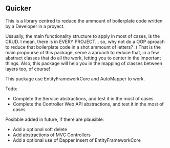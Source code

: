## Quicker

This is a library centred to reduce the ammount of boilerplate code written by a Developer in a proyect.

Ussually, the main functionality structure to apply in most of cases, is the CRUD. I mean, there is  in EVERY PROJECT... so, why not do a OOP aproach to reduce that boilerplate code in a shot ammount of letters? :)
That is the main propourse of this package, serve a aproach to reduce that, in a few abstract classes that do all the work, letting you to center in the important things. Also, this package will help you in the mapping of classes between layers too, of course!

This package use EntityFrameworkCore and AutoMapper to work.

Todo:

- Complete the Service abstractions, and test it in the most of cases
- Complete the Controller Web API abstractions, and test it in the most of cases

Posibble added in future, if there are plausible:

- Add a optional soft delete
- Add abstractions of MVC Controllers
- Add a optional use of Dapper insert of EntityFrameworkCore

